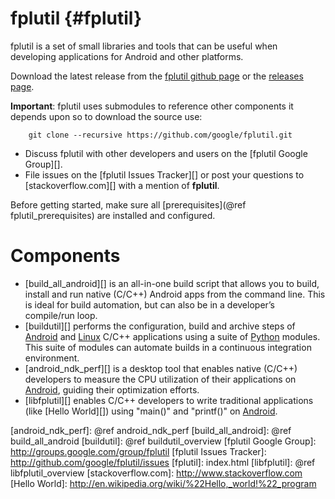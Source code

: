 fplutil    {#fplutil}
=======

fplutil is a set of small libraries and tools that can be useful when
developing applications for Android and other platforms.

Download the latest release from the
[fplutil github page](http://github.com/google/fplutil) or the
[releases page](https://github.com/google/fplutil/releases).

**Important**: fplutil uses submodules to reference other components it depends
upon so to download the source use:

~~~{.sh}
    git clone --recursive https://github.com/google/fplutil.git
~~~

   * Discuss fplutil with other developers and users on the
     [fplutil Google Group][].
   * File issues on the [fplutil Issues Tracker][]
     or post your questions to [stackoverflow.com][] with a mention of
     **fplutil**.

Before getting started, make sure all
[prerequisites](@ref fplutil_prerequisites) are installed and configured.

# Components

   * [build_all_android][] is an all-in-one build script that allows you to
     build, install and run native (C/C++) Android apps from the command line.
     This is ideal for build automation, but can also be in a developer’s
     compile/run loop.
   * [buildutil][] performs the configuration, build and archive steps
     of [Android][] and [Linux][] C/C++ applications using a suite of
     [Python][] modules.  This suite of modules can automate builds in a
     continuous integration environment.
   * [android_ndk_perf][] is a desktop tool that enables native (C/C++)
     developers to measure the CPU utilization of their applications on
     [Android][], guiding their optimization efforts.
   * [libfplutil][] enables C/C++ developers to write traditional applications
     (like [Hello World][]) using "main()" and "printf()" on [Android][].

  [Android]: http://www.android.com
  [Linux]: http://en.m.wikipedia.org/wiki/Linux
  [Python]: http://www.python.org
  [android_ndk_perf]: @ref android_ndk_perf
  [build_all_android]: @ref build_all_android
  [buildutil]: @ref buildutil_overview
  [fplutil Google Group]: http://groups.google.com/group/fplutil
  [fplutil Issues Tracker]: http://github.com/google/fplutil/issues
  [fplutil]: index.html
  [libfplutil]: @ref libfplutil_overview
  [stackoverflow.com]: http://www.stackoverflow.com
  [Hello World]: http://en.wikipedia.org/wiki/%22Hello,_world!%22_program
